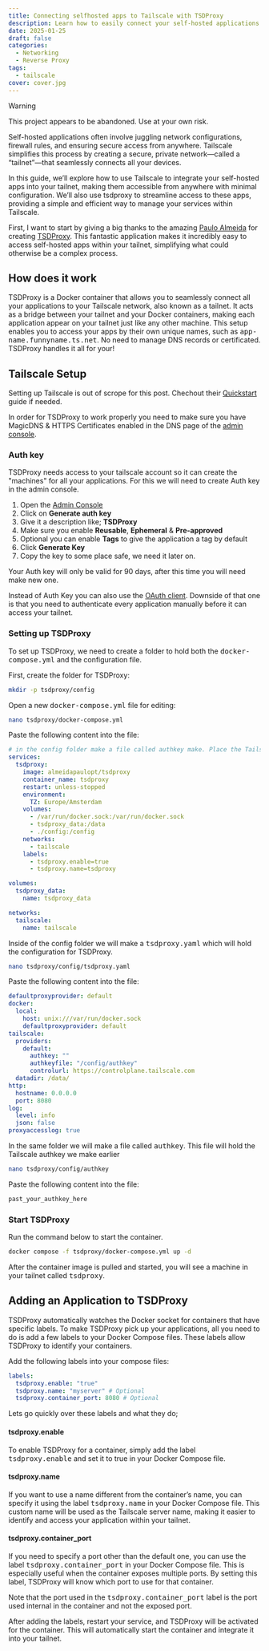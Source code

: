 ```yaml
---
title: Connecting selfhosted apps to Tailscale with TSDProxy
description: Learn how to easily connect your self-hosted applications to your Tailscale network with TSDProxy, simplifying access and management within your tailnet.
date: 2025-01-25
draft: false
categories:
  - Networking
  - Reverse Proxy
tags:
  - tailscale
cover: cover.jpg
---
```

> [!WARNING]
> This project appears to be abandoned. Use at your own risk.

Self-hosted applications often involve juggling network configurations, firewall rules, and ensuring secure access from anywhere. Tailscale simplifies this process by creating a secure, private network—called a “tailnet”—that seamlessly connects all your devices.

In this guide, we’ll explore how to use Tailscale to integrate your self-hosted apps into your tailnet, making them accessible from anywhere with minimal configuration. We’ll also use tsdproxy to streamline access to these apps, providing a simple and efficient way to manage your services within Tailscale.

First, I want to start by giving a big thanks to the amazing [Paulo Almeida](https://github.com/almeidapaulopt) for creating [TSDProxy](https://github.com/almeidapaulopt/tsdproxy). This fantastic application makes it incredibly easy to access self-hosted apps within your tailnet, simplifying what could otherwise be a complex process.

## How does it work
TSDProxy is a Docker container that allows you to seamlessly connect all your applications to your Tailscale network, also known as a tailnet. It acts as a bridge between your tailnet and your Docker containers, making each application appear on your tailnet just like any other machine. This setup enables you to access your apps by their own unique names, such as <kbd>app-name.funnyname.ts.net</kbd>. No need to manage DNS records or certificated. TSDProxy handles it all for your!

## Tailscale Setup

Setting up Tailscale is out of scrope for this post. Chechout their [Quickstart](https://tailscale.com/kb/1017/install) guide if needed.

In order for TSDProxy to work properly you need to make sure you have MagicDNS & HTTPS Certificates enabled in the DNS page of the [admin console](https://login.tailscale.com/admin/dns).

### Auth key

TSDProxy needs access to your tailscale account so it can create the "machines" for all your applications. For this we will need to create Auth key in the admin console. 

1. Open the [Admin Console](https://login.tailscale.com/admin/settings/keys)
2. Click on **Generate auth key**
3. Give it a description like; **TSDProxy**
4. Make sure you enable **Reusable**, **Ephemeral** & **Pre-approved**
5. Optional you can enable **Tags** to give the application a tag by default 
6. Click **Generate Key**
7. Copy the key to some place safe, we need it later on. 

Your Auth key will only be valid for 90 days, after this time you will need make new one. 

Instead of Auth Key you can also use the [OAuth client](https://almeidapaulopt.github.io/tsdproxy/docs/advanced/tailscale/#oauth). Downside of that one is that you need to authenticate every application manually before it can access your tailnet.

### Setting up TSDProxy

To set up TSDProxy, we need to create a folder to hold both the <kbd>docker-compose.yml</kbd> and the configuration file.

First, create the folder for TSDProxy:
```bash
mkdir -p tsdproxy/config
```

Open a new <kbd>docker-compose.yml</kbd> file for editing:

```bash
nano tsdproxy/docker-compose.yml
```
Paste the following content into the file:

```yaml {filename="docker-compose.yml"}
# in the config folder make a file called authkey make. Place the Tailscale authkey there.
services:
  tsdproxy:
    image: almeidapaulopt/tsdproxy
    container_name: tsdproxy
    restart: unless-stopped
    environment:
      TZ: Europe/Amsterdam
    volumes:
      - /var/run/docker.sock:/var/run/docker.sock
      - tsdproxy_data:/data
      - ./config:/config
    networks:
      - tailscale
    labels:
      - tsdproxy.enable=true
      - tsdproxy.name=tsdproxy

volumes:
  tsdproxy_data:
    name: tsdproxy_data

networks:
  tailscale:  
    name: tailscale
```

Inside of the config folder we will make a <kbd>tsdproxy.yaml</kbd> which will hold the configuration for TSDProxy.

```bash
nano tsdproxy/config/tsdproxy.yaml
```
Paste the following content into the file:

```yaml {filename="tsdproxy.yml"}
defaultproxyprovider: default
docker:
  local:
    host: unix:///var/run/docker.sock
    defaultproxyprovider: default
tailscale:
  providers:
    default:
      authkey: ""
      authkeyfile: "/config/authkey"
      controlurl: https://controlplane.tailscale.com
  datadir: /data/
http:
  hostname: 0.0.0.0
  port: 8080
log:
  level: info
  json: false
proxyaccesslog: true
```

In the same folder we will make a file called <kbd>authkey</kbd>. This file will hold the Tailscale authkey we make earlier 

```bash
nano tsdproxy/config/authkey
```
Paste the following content into the file:

```bash {filename="authkey"} 
past_your_authkey_here
```

### Start TSDProxy

Run the command below to start the container.

```bash
docker compose -f tsdproxy/docker-compose.yml up -d
```

After the container image is pulled and started, you will see a machine in your tailnet called <kbd>tsdproxy</kbd>.

## Adding an Application to TSDProxy

TSDProxy automatically watches the Docker socket for containers that have specific labels. To make TSDProxy pick up your applications, all you need to do is add a few labels to your Docker Compose files. These labels allow TSDProxy to identify your containers.

Add the following labels into your compose files:
```yaml {filename="docker-compose.yml"} 
labels:
  tsdproxy.enable: "true"
  tsdproxy.name: "myserver" # Optional
  tsdproxy.container_port: 8080 # Optional
```

Lets go quickly over these labels and what they do;

#### tsdproxy.enable
To enable TSDProxy for a container, simply add the label <kbd>tsdproxy.enable</kbd> and set it to true in your Docker Compose file. 

#### tsdproxy.name
If you want to use a name different from the container’s name, you can specify it using the label <kbd>tsdproxy.name</kbd> in your Docker Compose file. This custom name will be used as the Tailscale server name, making it easier to identify and access your application within your tailnet.

#### tsdproxy.container_port
If you need to specify a port other than the default one, you can use the label <kbd>tsdproxy.container_port</kbd> in your Docker Compose file. This is especially useful when the container exposes multiple ports. By setting this label, TSDProxy will know which port to use for that container.

Note that the port used in the <kbd>tsdproxy.container_port</kbd> label is the port used internal in the container and not the exposed port.

After adding the labels, restart your service, and TSDProxy will be activated for the container. This will automatically start the container and integrate it into your tailnet.
